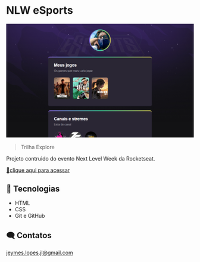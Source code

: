 # NLW eSports 

![preview](./.github/preview.png.png)

>Trilha Explore

Projeto contruido do evento Next Level Week da Rocketseat.

[🔗​clique aqui para acessar](https://kakariko2000.github.io/Nlw-esports-explore/)


## 🤖​ Tecnologias
- HTML
- CSS
- Git e GitHub

## 🗨️​ Contatos

jeymes.lopes.jl@gmail.com